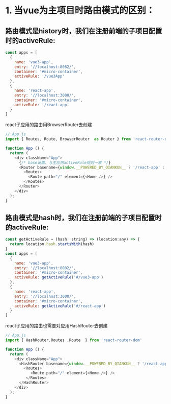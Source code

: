 # 1. 当vue为主项目时路由模式的区别：
## 路由模式是history时，我们在注册前端的子项目配置时的activeRule:

``` javascript
const apps = [
  {
    name: 'vue3-app',
    entry: '//localhost:8082/',
    container: '#micro-container',
    activeRule: '/vue3App'
  },
  {
    name: 'react-app',
    entry: '//localhost:3000/',
    container: '#micro-container',
    activeRule: '/react-app'
  }
]
```
react子应用的路由用BrowserRouter去创建
``` javascript
// App.js
import { Routes, Route, BrowserRouter  as Router } from 'react-router-dom'

function App () {
  return (
    <div className="App">
      {/* base设置，与主应用activeRule规则一致 */}
      <Router basename={window.__POWERED_BY_QIANKUN__ ? '/react-app' : '/'}>
        <Routes>
          <Route path="/" element={<Home />} />
        </Routes>
      </Router>
    </div>
  );
}

```

## 路由模式是hash时，我们在注册前端的子项目配置时的activeRule:
``` javascript
const getActiveRule = (hash: string) => (location:any) => {
  return location.hash.startsWith(hash)
}
const apps = [
  {
    name: 'vue3-app',
    entry: '//localhost:8082/',
    container: '#micro-container',
    activeRule: getActiveRule('#/vue3-app')
  },
  {
    name: 'react-app',
    entry: '//localhost:3000/',
    container: '#micro-container',
    activeRule: getActiveRule('#/react-app')
  }
]
```

react子应用的路由也需要对应用HashRouter去创建
``` javascript
// App.js
import { HashRouter,Routes ,Route  } from 'react-router-dom'

function App () {
  return (
    <div className="App">
      <HashRouter basename={window.__POWERED_BY_QIANKUN__ ? '/react-app' : '/'}>
        <Routes>
           <Route path="/" element={<Home />} />
         </Routes>
      </HashRouter>
    </div>
  );
}

```
